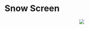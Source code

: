 # Snow Screen

<p align="center">
    <img align="center" src="https://github.com/HeaTTheatR/KivyMD-data/raw/master/gallery/audio-widget.gif"/>
</p>
